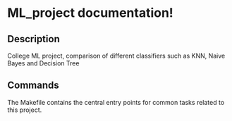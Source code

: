 # ML_project documentation!

## Description

College ML project, comparison of different classifiers such as KNN, Naive Bayes and Decision Tree

## Commands

The Makefile contains the central entry points for common tasks related to this project.


